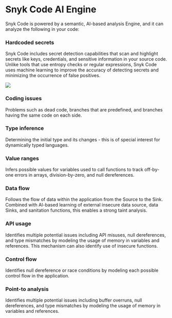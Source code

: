 # Snyk Code AI Engine

Snyk Code is powered by a semantic, AI-based analysis Engine, and it can analyze the following in your code:

### **Hardcoded secrets**

Snyk Code includes secret detection capabilities that scan and highlight secrets like keys, credentials, and sensitive information in your source code. Unlike tools that use entropy checks or regular expressions, Snyk Code uses machine learning to improve the accuracy of detecting secrets and minimizing the occurrence of false positives.

![](<../../../.gitbook/assets/Introduction - AI Engine - Hardcoded secrets.png>)

### **Coding issues**

Problems such as dead code, branches that are predefined, and branches having the same code on each side.

### **Type inference**

Determining the initial type and its changes - this is of special interest for dynamically typed languages.

### **Value ranges**

Infers possible values for variables used to call functions to track off-by-one errors in arrays, division-by-zero, and null dereferences.

### **Data flow**

Follows the flow of data within the application from the Source to the Sink. Combined with AI-based learning of external insecure data source, data Sinks, and sanitation functions, this enables a strong taint analysis.

### **API usage**

Identifies multiple potential issues including API misuses, null dereferences, and type mismatches by modeling the usage of memory in variables and references. This mechanism can also identify use of insecure functions.

### **Control flow**

Identifies null dereference or race conditions by modeling each possible control flow in the application.

### **Point-to analysis**

Identifies multiple potential issues including buffer overruns, null dereferences, and type mismatches by modeling the usage of memory in variables and references.

